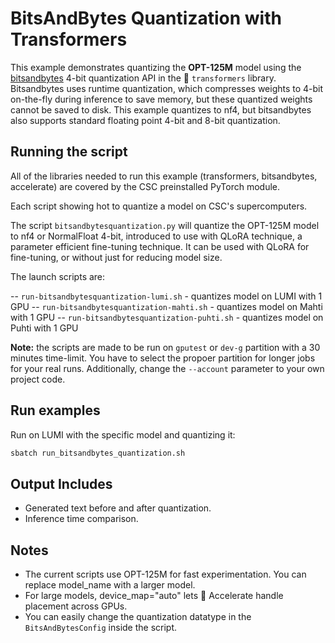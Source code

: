 # BitsAndBytes Quantization with Transformers

This example demonstrates quantizing the **OPT-125M** model using the [bitsandbytes](https://github.com/TimDettmers/bitsandbytes) 4-bit quantization API in the 🤗 `transformers` library. Bitsandbytes uses runtime quantization, which compresses weights to 4-bit on-the-fly during inference to save memory, but these quantized weights cannot be saved to disk. This example quantizes to nf4, but bitsandbytes also supports standard floating point 4-bit and 8-bit quantization.

## Running the script



All of the libraries needed to run this example (transformers, bitsandbytes, accelerate) are covered by the CSC preinstalled PyTorch module.

Each script showing hot to quantize a model on CSC's supercomputers. 

The script `bitsandbytesquantization.py` will quantize the OPT-125M model to nf4 or NormalFloat 4-bit, introduced to use with QLoRA technique, a parameter efficient fine-tuning technique. It can be used with QLoRA for fine-tuning, or without just for reducing model size. 

The launch scripts are: 

-- `run-bitsandbytesquantization-lumi.sh` - quantizes model on LUMI with 1 GPU 
-- `run-bitsandbytesquantization-mahti.sh` - quantizes model on Mahti with 1 GPU
-- `run-bitsandbytesquantization-puhti.sh` - quantizes model on Puhti with 1 GPU

**Note:** the scripts are made to be run on `gputest` or `dev-g` partition with a 30 minutes time-limit. You have to select the propoer partition for longer jobs for your real runs. Additionally, change the `--account` parameter to your own project code. 

## Run examples 

Run on LUMI with the specific model and quantizing it: 

```bash
sbatch run_bitsandbytes_quantization.sh
```



## Output Includes

- Generated text before and after quantization.
- Inference time comparison.

## Notes

- The current scripts use OPT-125M for fast experimentation. You can replace model_name with a larger model.
- For large models, device_map="auto" lets 🤗 Accelerate handle placement across GPUs.
- You can easily change the quantization datatype in the `BitsAndBytesConfig` inside the script.
